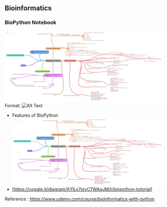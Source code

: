 ## Bioinformatics

### BioPython Notebook

![GitHub Logo](/images/Biopython_featuresdiagram.png)
Format: ![Alt Text](url)

+ Features of BioPython
![](./images/Biopython_featuresdiagram.png)
+ [https://coggle.it/diagram/XYlLv7styC7WAgJM/t/biopython-tutorial]

Reference : https://www.udemy.com/course/bioinformatics-with-python